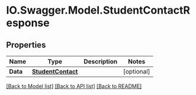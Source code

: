 # IO.Swagger.Model.StudentContactResponse
## Properties

Name | Type | Description | Notes
------------ | ------------- | ------------- | -------------
**Data** | [**StudentContact**](StudentContact.md) |  | [optional] 

[[Back to Model list]](../README.md#documentation-for-models) [[Back to API list]](../README.md#documentation-for-api-endpoints) [[Back to README]](../README.md)

